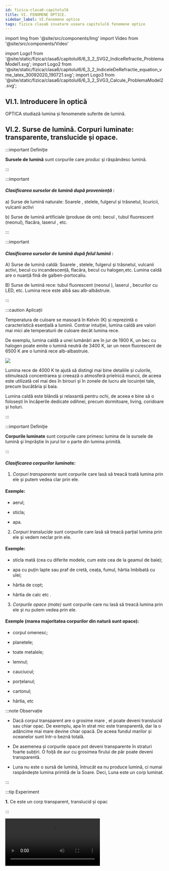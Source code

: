```yaml
---
id: fizica-clasa6-capitolul6
title: VI. FENOMENE OPTICE.
sidebar_label: VI.Fenomene optice
tags: fizica clasa6 invatare usoara capitolul6 fenomene optice
---
```


import Img from '@site/src/components/Img'
import Video from '@site/src/components/Video'

import Logo1 from '@site/static/fizica/clasa6/capitolul6/6_3_2_SVG2_IndiceRefractie_ProblemaModel1.svg';
import Logo2 from '@site/static/fizica/clasa6/capitolul6/6_3_2_IndiceleDeRefractie_equation_vme_latex_30092020_190721.svg';
import Logo3 from '@site/static/fizica/clasa6/capitolul6/6_3_2_SVG3_Calcule_ProblemaModel2.svg';


## VI.1. Introducere în optică



OPTICA studiază lumina și fenomenele suferite de lumină.


## VI.2. Surse de lumină. Corpuri luminate: transparente, translucide și opace.	




:::important Definiţie

**Sursele de lumină** sunt corpurile care _produc_ şi răspândesc lumină. 

:::


:::important

#### _Clasificarea surselor de lumină după proveniență :_

a)	Surse de lumină naturale: Soarele , stelele, fulgerul și trăsnetul, licuricii, vulcanii activi
 
b)	Surse de lumină artificiale (produse de om): becul , tubul fluorescent (neonul), flacăra, laserul , etc.

:::


:::important


#### _Clasificarea surselor de lumină după felul luminii  :_


A)	Surse de lumină caldă: Soarele , stelele, fulgerul și trăsnetul, vulcanii activi, becul cu incandescență, flacăra, becul cu halogen,etc.  Lumina caldă are o nuanță fină de galben-portocaliu.
 
B)	Surse de lumină rece: tubul fluorescent (neonul ), laserul , becurilor cu LED, etc. Lumina rece este albă sau alb-albăstruie.




:::


:::caution Aplicații

Temperatura de culoare se masoară în Kelvin (K) și reprezintă o caracteristică esențială a luminii. Contrar intuiției, lumina caldă are valori mai mici ale temperaturii de culoare decât lumina rece. 

De exemplu, lumina caldă a unei lumânări are în jur de 1900 K, un bec cu halogen poate emite o lumină neutră de 3400 K, iar un neon fluorescent de 6500 K are o lumină rece alb-albastruie. 

<Img src="fizica/clasa6/capitolul6/6_2_Poza0_TemperaturaDeCuloare.jpg" />


Lumina rece de 4000 K te ajută să distingi mai bine detaliile și culorile, stimulează concentrarea și creează o atmosferă prielnică muncii, de aceea este utilizată cel mai des în birouri și în zonele de lucru ale locuinței tale, precum bucătăria și baia.
 
Lumina caldă este blândă și relaxantă pentru ochi, de aceea e bine să o folosești în încăperile dedicate odihnei, precum dormitoare, living, coridoare și holuri.

:::



:::important Definiţie

**Corpurile luminate** sunt corpurile care primesc lumina de la sursele de lumină şi împrăştie în jurul lor o parte din lumina primită.

:::



#### _Clasificarea corpurilor luminate:_


1)	_Corpuri transparente_ sunt corpurile care lasă să treacă toată lumina prin ele și putem vedea clar prin ele. 

#### Exemple:

- aerul;

- sticla;

- apa.

2)	_Corpuri translucide_ sunt corpurile care lasă să treacă parțial lumina prin ele și vedem neclar prin ele. 

#### Exemple:

- sticla mată (cea cu diferite modele, cum este cea de la geamul de baie);

- apa cu puțin lapte sau praf de cretă, ceața, fumul, hârtia îmbibată cu ulei;

- hârtia de copt;

- hârtia de calc etc .

3)	_Corpurile opace (mate)_ sunt corpurile care nu lasă să treacă  lumina prin ele și nu putem vedea  prin ele. 

#### Exemple (marea majoritatea corpurilor din natură sunt opace):

- corpul omenesc;

- planetele;

- toate metalele;

- lemnul;

- cauciucul;

- porțelanul;

- cartonul;

- hârtia, etc


:::note Observație

- Dacă corpul transparent are o grosime mare , el poate deveni translucid sau chiar opac. De exemplu, apa în strat mic este transparentă, dar la o adâncime mai mare devine  chiar opacă. De aceea fundul marilor și oceanelor sunt într-o beznă totală.

- De asemenea și corpurile opace pot deveni transparente în straturi foarte subțiri. O foiță de aur cu grosimea firului de păr poate deveni transparentă.

- Luna nu este o sursă de lumină, întrucât ea nu produce lumină, ci numai raspândește lumina primită de la Soare. Deci, Luna este un corp luminat.

:::



:::tip Experiment

**1.** Ce este un corp transparent, translucid și opac

:::


<Video src="https://www.youtube.com/embed/Bw2ekVKWpg4" />


**Materiale necesare:** un corp transparent (pahar de sticlă), translucid (hârtie de calc sau hârtie de copt) și opac (lingură), lanternă.



**Modul de lucru (Partea 1):** 

- Priveşte, rând pe rând, prin obiectele date corpurile din jurul tău. Cum vezi prin ele ?




:::note Observație (Partea 1)

Prin corpul transparent vedem clar, prin corpul translucid vedem neclar şi prin corpurile opace nu vedem deloc.


:::



**Modul de lucru (Partea 2):** 

- Luminează pe rând cele trei corpuri luminate. Prin care trece lumina ?





:::note Observație (Partea 2)

Prin corpul transprent trece toată lumina ce cade pe el, prin corpul translucid trece doar o parte din lumină şi prin corpurile opace  nu trece deloc lumina.


:::




**Concluzia experimentului:** 

Corpurile prin care lumina trece şi prin care vedem clar sunt corpuri transparente ( exemple : aerul, apa, sticla, anumite mase plastice, etc. ).

Corpurile care lasă să trecă parțial lumina prin ele şi prin care vedem neclar sunt corpuri translucide ( sticla mată, ceaţa, hârtia de calc, hârtia îmbibată cu ulei ).

Corpurile prin care lumina nu trece şi prin care nu vedem sunt corpuri opace ( toate metalele, lemnul, porţelanul , cauciucul, unele mase plastice, etc.)





:::caution Să observăm:

Privește imaginile următoare și scrie în dreptul fiecăreia ce fel de sursă este (naturală/artificială).


1) ........................

<Img src="fizica/clasa6/capitolul6/6_2_Poza1_Fulgerul.jpg" />


2) ........................

<Img src="fizica/clasa6/capitolul6/6_2_Poza2_Rasarit.jpg" />


3) ........................

<Img src="fizica/clasa6/capitolul6/6_2_Poza3_Lumanare.jpg" />


4) ........................

<Img src="fizica/clasa6/capitolul6/6_2_Poza4_Bec.jpg" />

5) ........................

<Img src="fizica/clasa6/capitolul6/6_2_Poza5_Lasere.jpg" />


6) ........................

<Img src="fizica/clasa6/capitolul6/6_2_Poza6_Vulcan.jpg" />


7) ........................

<Img src="fizica/clasa6/capitolul6/6_2_Poza7_Neon.jpg" />



:::


<br></br>



:::caution Să observăm:

Privește imaginile următoare și scrie în dreptul fiecăreia felul corpului (transparent/translucid/opac)

8) ........................

<Img src="fizica/clasa6/capitolul6/6_2_Poza8_Ochelari.jpg" />


9) ........................

<Img src="fizica/clasa6/capitolul6/6_2_Poza9_SticlaMata.jpg" />


10) ........................

<Img src="fizica/clasa6/capitolul6/6_2_Poza10_Acvariu.jpg" />


11) ........................

<Img src="fizica/clasa6/capitolul6/6_2_Poza11_GlobSticla.jpg" />


12) ........................

<Img src="fizica/clasa6/capitolul6/6_2_Poza12_Luna.jpg" />


13) ........................

<Img src="fizica/clasa6/capitolul6/6_2_Poza13_LocomotivaCuAbur.jpg" />

14) ........................

<Img src="fizica/clasa6/capitolul6/6_2_Poza14_CopacInCeata.jpg" />


:::

<br></br>
<br></br>



## VI.3. Propagarea rectilinie a luminii. Viteza luminii.


### VI.3.1. Propagarea  rectilinie a luminii. 



:::tip Experiment

**2.** Propagarea rectilinie a luminii 

:::


<Video src="https://www.youtube.com/embed/l_9JY4eabbI" />


**Materiale necesare:** lanternă, corp.



**Modul de lucru:** 

- Luminează cu lanterna un pieptene. 

- Ce observi ? 


:::note Observație

La ieşirea din pieptăn, lumina apare sub formă de linii drepte, intercalate cu linii întunecate.

:::


**Concluzia experimentului:** 

La ieşirea din pieptăn, ea apare sub formă de linii drepte.

Unde sunt dinţii pieptănului se formează umbra lor, deoarece lumina nu poate să-şi schimbe direcţia de propagare pentru a ocoli obstacolele. 

Deci, lumina se propagă în linie dreaptă.


:::important

**Lumina se propagă ( se răspândește ) prin mediile transparente și translucide în linie dreaptă, adică rectiliniu.**

**Lumina se propagă și în vid (spațiu unde nu există nicio substanță).**



:::






:::important

**Raza de lumină** indică direcția de propagare a luminii și se desenează printr-o linie dreaptă cu o săgeată care să indice sensul de propagare. 


:::




:::important

Un grup de mai multe raze de lumină învecinate, care suferă aceleași fenomene optice  formează un **fascicul de lumină.** 


:::



:::important

#### Clasificarea fasciculelor de lumină:
 
a)	Fascicul paralel, în care toate razele sunt paralele.


<Img src="fizica/clasa6/capitolul6/6_3_1_Poza1_FasciculParalel.jpg" />



b)	Fascicul convergent, în care razele se întâlnesc într-un punct.


<Img src="fizica/clasa6/capitolul6/6_3_1_Poza2_FasciculConvergent.jpg" />


c)	Fascicul divergent, în care razele pleacă din același punct și se îndepărtează unele de altele.

<Img src="fizica/clasa6/capitolul6/6_3_1_Poza3_FasciculDivergent.jpg" />



:::


<br></br>



:::tip Experiment

**3.** Tipuri de fascicule
:::


<Video src="https://www.youtube.com/embed/rTX-UMNXsH8" />


**Materiale necesare:** lanternă, hârtie (carton), foarfece, riglă, creion


:::warning Atenție

Atenție când lucrezi cu obiecte ascuțite (foarfece) !

:::



**Modul de lucru:** 

- Decupează din hârtie sau carton două fante (deschideri) paralele, pe alta hârtie două fante convergente (un V).

- Luminează pe rând cele două fante. 
 

- Ce observi ? 


:::note Observație

Lumina trece prin fante și formează cele trei tipuri de fascicule.

:::


**Concluzia experimentului:** 

Fasciculele de lumină sunt de trei feluri: 

- paralel (raze paralele),
 
- divergent (raze care pornesc din același punct și apoi se îndepărtează) și

- convergent (raze care se unesc) .
 



<br></br>
<br></br>



### VI.3.2. Viteza luminii. Anul-lumină. Indicele de refracție.


:::important

**În vid lumina se propagă cu viteza de 300.000.000 m/s**  și se notează cu  litera "c " și nu cu "v", ca la viteză. Cu "v " notăm viteza luminii în celelalte medii (substanțe transparente). În alte medii viteza de propagare a luminii este mai mică. 

:::


:::important

**Lumina își schimbă viteza de propagare în funcție de mediul traversat.**

:::


Viteza luminii este cea mai mare viteză cunoscută până acum. Dacă am reuși să ne deplasăm cu viteza luminii, într-o secundă am ajunge în America și ne-am și întoarce, adică ne-am putea teleporta. Dar suntem încă departe de acestă viteză. Cea mai mare viteză este a unei rachete cosmice, care pentru a se desprinde de gravitația Pământului are o viteză de 40.000km/h.


:::important

**Pentru a măsura distanțele colosale dintre corpurile cerești ( planete, stele, galaxii ) se folosește ca unitate de măsură anul-lumină.** 

:::

:::important Definiție

**Anul-lumină ( a. l. )** este distanța pe care o stăbate lumina într-un an de zile.


:::


:::important

a.l. = c ∙ t = 300.000.000 m/s ∙ 1 an = 300.000.000 m/s ∙ 365 zile = 300.000.000 m/s ∙ 365 ∙ 24 h = 300.000.000 m/s ∙ 365 ∙ 24 ∙ 3600 s 

a.l. = c ∙ t  = 946.080 ∙ 10<sup>10</sup> m

:::



:::caution Problemă model

1) Care este distanța de la Soare la Pământ, știind că luminii îi ia 8 minute pentru a ajunge pe Terra.

- Notăm datele problemei :

  - t = 8 min
  - c = 300.000.000 m/s
  - d = ?

- Scriem formula distanței : 

  - d = c ∙ t = 300.000.000 m/s ∙ 8 min = 300.000.000 m/s ∙ 8 ∙ 60 s = 144000000000 m = 144 ∙ 10<sup>9</sup> m ( 144 de miliarde de metri ).

 
:::




:::caution Problemă model

2) Proxima Centauri este o stea pitică roșie ce se află la o distanță de aproximativ 4 ∙1013 km de Terra în constelația Centaurului, fiind steaua cea mai apropiată de Sistemul nostru Solar. Află timpul în ani în care lumina parcurge această distanță

- Notăm datele problemei :

  - t = ? min
  - c = 300.000.000 m/s = 3 ∙ 10<sup>8</sup> m 
  - d = 4 ∙ 10<sup>13</sup> km = 4 ∙ 10<sup>16</sup> m

- Scoatem timpul  din formula vitezei  și calculăm timpul în ani cu regula de trei simplă:  


<Img src="fizica/clasa6/capitolul6/6_3_2_Poza1_RezolvareProblemaModel2.jpg" />


 
:::



:::important Definiție

**Indicele de refracție (notat cu n)** al unui mediu transparent este dat de raportul dintre viteza luminii în vid ( c) și viteza luminii în mediul repectiv (v).

<Logo2 title="Logo2" className="logo" class='svg-responsive'/>


c = viteza luminii în vid = 300.000.000 m/s

v = viteza luminii în mediul respectiv



:::


Observați că **indicele de refracție nu are unitate de măsură**, spunem că este o mărime adimensională, deoarece este raportul a 2 mărimi identice(viteze) și se simplifică unitățile lor de măsură. Indicele de refracție este o _constantă de material_, care se ia dintr-un tabel, fiind specific fiecărei substanțe transparente(vezi tabelul de mai jos.


**Indicele de refracție este o constantă de material,** care se ia dintr-un tabel, fiind specific fiecărei substanțe transparente (vezi tabelul de mai jos).




<Img src="fizica/clasa6/capitolul6/6_3_2_Poza2_TabelIndiciDeRefractie.jpg" />





:::caution Problemă model

3) Să se calculeze indicele de refracție al apei, știind că viteza de propagare a luminii prin apă este 220.000.000 m/s. Voi trebuie să știți pe dinafară numai viteza luminii în vid.

- Scriem datele problemei:

  - c = 300.000.000 m/s
  - v = 220.000.000 m/s

- Scriem formula indicelui de refracție:

<Logo1 title="Logo1" className="logo" class='svg-responsive3'/>


 
:::



:::caution Problemă model

4) Să se calculeze viteza luminii prin diamant care are indicele de refracție de 2,42.

- Scriem datele problemei:

  - c = 300.000.000 m/s
  - n = 2,42

- Scriem formula indicelui de refracție: 

<Logo2 color="white" title="Logo2" className="logo" class='svg-responsive'/>



- Scoatem necunoscuta din ecuație, astfel n coboara la numitor și v urcă la numărător în partea opusă (fiind extremi pot schimba locul între ei).


<Logo3 title="Logo3" className="logo" class='svg-responsive3'/>



:::


<br></br>




## VI.4. Umbra și penumbra


:::important

Deoarece lumina se propagă în linie dreaptă, atunci când întâlnește un corp opac (prin care nu poate trece) în spatele corpului opac se formează **umbra corpului** (o zonă întunecată unde nu ajunge lumina) și **penumbra corpului** (o zonă mai puțin întunecată în care ajunge numai o parte din lumina produsă de sursă). Lumina nu poate ocoli corpul opac.


:::

Sursele de lumină folosite în practică **nu sunt punctiforme**, ele au anumite dimensiuni şi de aceea în jurul umbrei unui corp luminat apare şi penumbra.


Pentru a desena umbra și penumbra unui corp opac
 
- Trebuie întâi să desenăm sursa de lumină, de obicei în stânga și apoi corpul opac.
 
- Desenăm un punct la sursă și la corp sus, respectiv jos.

- Pentru a forma umbra corpului se duc 2 raze : prima (1) unim sus sursă cu sus corp și a doua rază (2) unim cu o linie jos sursă , jos corp.
 
- Între aceste 2 raze, în spatele corpului opac conturăm umbra corpului, înnegrind-o cu creionul.

- Pentru a forma penumbra corpului se duc alte 2 raze : prima (4) unim sus sursă cu jos corp și a doua rază (3) unim cu o linie jos sursă , sus corp. Între aceste 2 raze în spatele corpului opac , în jurul umbrei, conturăm penumbra corpului, înnegrind-o ușor cu creionul.

- Umbra și penumbra au aceeiași formă cu corpul. Dacă corpul este sferic, ele vor fi tot sferice. Dacă corpul este dreptunghiular, umbra și penumbra sunt și ele tot dreptunghiulare.


<Img src="fizica/clasa6/capitolul6/6_4_Poza1_UmbraSiPenumbra.jpg" />





:::tip Experiment

**4.** Umbra și penumbra corpurilor
:::


<Video src="https://www.youtube.com/embed/F5ZkJIj2GPw" />


**Materiale necesare:** lanternă de la telefon,lanternă cu iluminare largă, un corp opac ( o lingură).





**Modul de lucru (Partea1):** 

- Luminează corpul opac cu lanterna telefonului, spre un perete.

- Ce observi ? 


:::note Observație Partea1

În spatele corpului opac se formează doar umbra lui (zonă întunecată), atunci când îl luminăm cu o sursă de lumină punctiformă (împrăștie un fascicul de lumină îngust).

:::



**Modul de lucru (Partea2):** 

- Luminează corpul opac cu o lanterna obișnuită (care să împrăștie lumina în mai multe direcții), spre un perete.

- Ce observi ? 


:::note Observație Partea2

În spatele corpului opac se formează atât umbra lui (zonă întunecată), cât și penumbra corpului ( o zonă mai puțin întunecată, în jurul umbrei ), atunci când îl luminăm cu o sursă de lumină nepunctiformă (împrăștie un fascicul de lumină larg, în mai multe direcții).

:::




**Concluzia experimentului:** 

Datorită propagării rectilinii a luminii, când în calea luminii așezăm un corp opac, în spatele lui se formează umbra ( zonă întunecată ) și penumbra corpului ( zonă mai puțin întunecată ).

<br></br>




### VI.4.1. Extindere: Producerea eclipselor

#### Eclipsele sunt fenomene naturale care se datorează tot propagării rectilinii a luminii și formării umbrei și penumbrei.




:::tip Experiment

**5.** Eclipsa totală de Soare
:::


<Video src="https://www.youtube.com/embed/axrDHFuaJHQ" />


**Materiale necesare:** lanternă de la telefon, un balon umflat și prins cu o ață, o mingiuță prinsă cu o ață.




**Modul de lucru:** 

- Ține mingiuța în fața balonului și lumineaz-o cu lanterna  

- Ce observi ? 


:::note Observație

Umbra mingiuței cade pe balon.

Lanterna joacă rolul Soarelui, mingiuța este Luna și balonul este Pământul.


:::


**Concluzia experimentului:** 

Zonă de pe Pământ pe care cade umbra Lunii este în eclipsă totală de Soare.


:::important

Pentru a avea loc o Eclipsa de Soare, Luna trebuie să fie între Soare și Pământ, aliniate.


:::


Desenul este identic cu cel de la umbră, numai că în locul sursei de lumină  este Soarele și corpul opac este Luna.

Vom desena numai umbra Lunii pentru a nu încărca desenul. Pământul îl desenăm după ce formăm umbra Lunii astfel încât umbra Lunii să cadă pe Pământ.


:::important Definiție

Zonele de pe Pământ pe care cade umbra Lunii spunem că sunt în **eclipsă totală de Soare.**

Zonele de pe Pământ pe care cade penumbra Lunii spunem că sunt în **eclipsă parțială de Soare.**

:::


<Img src="fizica/clasa6/capitolul6/6_4_1_Poza1_EclipsaTotalaDeSoare.jpg" />



:::caution Aplicații



Eclipsele totale de Soare sunt evenimente rare. În medie umbra Lunii trece prin același loc pe Terra doar o dată în 370 de ani. Însă răstimpul poate să nu fie decât un an (minimum), sau să se întindă pe milenii.

Secolul al XXI-lea numără 224 de eclipse de Soare, dintre care: 77 parțiale, 72 inelare, 68 totale și 7 hibride. 

Astfel, după ce s-a așteptat atât de mult, eclipsa totală nu durează decât câteva minute, întrucât umbra Lunii se deplasează rapid spre Est, cu cel puțin 1.700 km/h.
 
**Astronomii spun că de abia pe 3 septembrie 2081 va avea loc o eclipsă totală de soare vizibilă total de pe teritoriul României.** Eclipsa va începe în Oceanul Atlantic, va trece prin Jersey, apoi va traversa Franța metropolitană (din Bretania până în Alsacia), Germania, Elveția, Italia de Nord, Austria, Slovenia, Croația, Ungaria, România, Bulgaria, va traversa Marea Neagră, apoi își va continua drumul prin Turcia, apoi prin Siria, Irak, Iran. Va traversa Golful Persic, apoi întregul Ocean Indian, pentru a se sfârși între insulele Sumatra și Java.

**La 11 august 1999, a avut loc o eclipsă de Soare, ultima eclipsă totală de Soare din secolul al XX-lea. Pe teritoriul României a avut maximul, la Râmnicu Vâlcea.**

Bancnota a marcat evenimentul astronomic – Eclipsa totală de Soare din 11 august 1999, precum și intrarea într-un nou mileniu prin emiterea primei bancnote din polimer din Europa. A fost emisă de Banca Națională a României, în ediție limitată la 1 milion de exemplare.


<Img src="fizica/clasa6/capitolul6/6_4_1_Poza2_Bancnota2000LeiFata_EclipsaTotalaDeSoare.jpg" />

<Img src="fizica/clasa6/capitolul6/6_4_1_Poza3_Bancnota2000LeiVerso_EclipsaTotalaDeSoare.jpg" />

<Img src="fizica/clasa6/capitolul6/6_4_1_Poza4_EclipsaTotalaDeSoare_PozaReala.jpg" />



Pentru a observa cu ochiul liber o eclipsă de Soare este nevoie de un filtru solar special ( o peliculă aluminizată care oprește radiațiile periculoase ). Fără acest filtru observarea eclipsei duce la accidente grave ale ochiului, care pot ajunge până la orbire. 

<Img src="fizica/clasa6/capitolul6/6_4_1_Poza5_OchelariSpecialiEclipsaTotalaDeSoare.jpg" />




:::


<br></br>





:::tip Experiment

**6.** Eclipsa totală de Lună
:::


<Video src="https://www.youtube.com/embed/d-E29zpyKcU" />


**Materiale necesare:** lanternă de la telefon, un balon umflat și prins cu o ață, o mingiuță prinsă cu o ață.




**Modul de lucru:** 

- Ține balonul în fața mingiuței și luminează-l cu lanterna.  

- Ce observi ? 


:::note Observație

Umbra balonului cade pe mingiuță.

Lanterna joacă rolul Soarelui, mingiuța este Luna și balonul este Pământul.


:::


**Concluzia experimentului:** 

Când Luna se află în umbra Pământului  are loc o eclipsă totală de Lună.


:::important

Pentru a avea loc o Eclipsa de Lună trebuie ca Pământul să fie între Soare și Lună , aliniate


:::


Desenul este identic cu cel de la umbră, numai că în locul sursei de lumină este Soarele și corpul opac este Pământul.

Vom desena numai umbra Pământului pentru a nu încărca desenul. Luna o desenăm după ce formăm umbra Pământului,  astfel încât Luna să fie în umbra Pământului.


:::important Definiție

Când Luna se află în umbra Pământului  spunem că are loc o **eclipsă totală de Lună.**

Când Luna se află în penumbra Pământului  spunem că are loc o **eclipsă parțială de Lună.**

:::


<Img src="fizica/clasa6/capitolul6/6_4_1_Poza6_EclipsaTotalaDeLuna_Desen.jpg" />


:::caution Aplicații

Totuși timpul de la primul contact al Lunii cu conul de umbră al Pământului până la ultimul contact este mult mai mare, putând dura chiar și 6 ore.
 

Ultima eclipsă de Lună a fost cea din noaptea de 5 iunie 2020.

<Img src="fizica/clasa6/capitolul6/6_4_1_Poza7_EclipsaTotalaDeLuna_PozaReala.jpg" />


**Următoarea eclipsă  de Lună va fi vizibilă în România în data de 30 noiembrie 2020 și  va putea fi privită cu ochiul liber la ora 22.13, în condițiile în care cerul va fi senin.**


:::




## VI.5. Reflexia luminii și refracția luminii

### VI.5.1. Reflexia luminii. Legile reflexiei.


:::important Definiție

**Reflexia luminii** este fenomenul în care lumina se întoarce în primul mediu, cu  schimbarea direcţiei de propagare, atunci când ea întâlneşte un alt mediu (suprafaţa de separare dintre două medii optice diferite).

:::


:::important Legile reflexiei

**LegeaI:** 

**Raza incidentă, normala și raza reflectată sunt coplanare (aparțin aceluiași plan).**



:::


:::important Legile reflexiei

**Legea a II a:**
 
**Unghiul de incidență(i) este egal cu unghiul de reflexie(r).**

**î  =  ȓ**



:::


:::note Observație

Când raza de lumină cade perpendicular pe suprafața de separare, raza reflectată se întoarce în primul mediu pe același drum, adică este singurul caz când nu își schimbă direcția de propagare.


:::




:::tip Experiment

**7.** Legile reflexiei luminii

:::


<Video src="https://www.youtube.com/embed/Y9EPdoeG9_I" />


**Materiale necesare:** oglindă plană, raportor, laser.



**Modul de lucru:** 

- Aşază oglinda pe verticală.

- La baza oglinzii poziţionează pe orizontală (pe podea) raportorul, având punctul 0 la mijlocul oglinzii.

- Trimite fasciculul laser sub un anumit unghi pe oglindă, în punctul zero (laserul se aşează şi el tot pe podea, înclinându-i puţin vârful pentru a vizualiza raza reflectată).

- Aşază rigla pe direcţia razei reflectate de oglindă şi citeşte unghiul de reflexie.





:::note Observație

Unghiul sub care se trimite spre oglindă  fasciculul iniţial ( unghi de incidență) este egal cu unghiul sub  care se întoarce lumina ( unghi de reflexie ), faţă de normală.


:::


**Concluzia experimentului:** 

Lumina se reflectă cu acelaşi unghi (unghi de reflexie) cu care raza iniţială a ajuns la  oglindă (unghi de incidenţă). Pe o suprafaţă şlefuită (cum este oglinda), lumina _se reflectă în mod ordonat_, respectând această lege.



:::caution Aplicarea legilor reflexiei

Pentru a desena raza care suferă fenomenul de reflexie (raza reflectată) trebuie să parcurgem următoarele etape:

- Desenăm suprafața de separare dintre cele două medii diferite și le notăm. Primul mediu (I) se consideră mediul unde se află sursa de lumină

- Cu o linie punctată se desenează perpendiculara pe această suprafață de separare, numită normala la suprafața de separare și notată cu NI, unde I este punctul de incidență, unde cade raza provenită de la sursa S(raza incidentă=SI)

- Se măsoară cu raportorul unghiul dintre normală și raza incidentă, SI , numit unghi de incidență, notat cu i

- Se măsoară un unghi egal cu i în partea dreaptă a normalei și se conturează raza reflectată (RI) și se notează și unghiul de reflexie, r

Notații (legenda) pentru desenul de la reflexia luminii :

SI=raza incidentă

RI= raza reflectată

NI=normala la suprafața de separare

i =unghi de incidență

r = unghi de reflexie

<Img src="fizica/clasa6/capitolul6/6_5_1_ReprezentareGraficaReflexie.jpg" />

:::

<br></br>
<br></br>





### VI.5.2. Oglinzile – aplicații ale reflexiei luminii



:::important 

**Oglinzile** sunt corpuri netede și lucioase, în care lumina se reflectă.

:::


:::note Observație

Imaginea obiectului (im ob ) se formează în oglindă prin fenomenul de reflexie, respectând legile acesteia.

Dacă oglinda nu este netedă (nu este bine șlefuită) are loc o reflexie difuză a luminii (reflexie dezordonată) și nu se formează imaginea obiectului.

Oglinzile se obțin prin depunerea unui strat subțire de metal (argint sau aluminiu) pe o suprafață de sticlă ( obișnuită sau de cristal).

:::


:::important Clasificarea oglinzilor

1)	**Oglinzile plane** au suprafața plană (dreaptă) și sunt cele pe care le avem cu toții acasă și în care ne uităm zilnic. 

Iată simbolul ei (partea din spate care nu reflectă lumina se hașurează)


<Img src="fizica/clasa6/capitolul6/6_5_2_Poza1_DesenOglindaPlana.jpg" />




:::


:::caution Aplicații ale oglinzilor plane

În oglinda plană îţi vezi “dublura” (imaginea) care te priveşte din spatele oglinzii, imitându-ţi mişcările și sunt cele pe care le avem cu toții acasă și în care ne uităm zilnic.

<Img src="fizica/clasa6/capitolul6/6_5_2_Poza2_ImagineInOglindaACartiiDeFizica.jpg" />


:::



:::important Clasificarea oglinzilor

2) **Oglinzi sferice** care la rândul lor sunt de două feluri:

- **a) Oglinzile concave**  reflectă cu partea interioară, scobită a suprafeței sferice ( adică au partea lucioasă pe partea interioară a sferei). **Ele transformă un fascicul de lumină paralel într-unul convergent.**

<Img src="fizica/clasa6/capitolul6/6_5_2_Poza3_DesenOglindaConcava.jpg" />


:::





:::caution Aplicații ale oglinzilor concave

- în cosmetică (la machiat, la pensat);
 
<Img src="fizica/clasa6/capitolul6/6_5_2_Poza4_Exemplul1OglindaConcava.jpg" />
 
- la construcţia reflectoarelor (lanterne);
 
<Img src="fizica/clasa6/capitolul6/6_5_2_Poza5_Exemplul2OglindaConcava.jpg" />
 
- la construcţia reflectoarelor (faruri);

<Img src="fizica/clasa6/capitolul6/6_5_2_Poza6_Exemplul3OglindaConcava.jpg" />



- oglinzi stomatologice.

<Img src="fizica/clasa6/capitolul6/6_5_2_Poza7bis_Exemplul4OglindaConcava.jpg" />


::: 





:::important Clasificarea oglinzilor

- **b) Oglinzile convexe**  reflectă cu partea exterioară, bombată a suprafeței sferice ( adică au partea lucioasă pe partea exterioară a sferei). **Ele transformă un fascicul de lumină paralel într-unul divergent.**

<Img src="fizica/clasa6/capitolul6/6_5_2_Poza7_DesenOglindaConvexa.jpg" />


:::



:::caution Aplicații ale oglinzilor convexe

Ele sunt folosite ca oglinzi retrovizoare deoarece dau o vedere amplă a zonei din spatele lor.  


<Img src="fizica/clasa6/capitolul6/6_5_2_Poza8_Exemplul1OglindaConvexa.jpg" />
 
 
 

::: 



<Video src="https://www.youtube.com/embed/_-ZCu8-UUpg" />



<br></br>

:::caution Aplicație a fenomenului de reflexie 



<Video src="https://www.youtube.com/embed/v917Ov0GGD0" />





Formarea imaginii unui obiect într-o oglindă plană :

- Se desenează oglinda plană pe verticală.

- Se trasează prin mijlocul oglinzii axa optică principală, perpendiculară pe oglindă ( pe orizontală ).

- Se desenează obiectul AB sub forma unui segment cu săgeată, în fața oglinzii.

- Se duce prima rază din vârful obiectului (B) perpendiculară pe oglindă și se prelungește punctată în spatele oglinzii ( fiind perpendiculară pe suprafața oglinzii nu își schimbă direcția de propagare când se reflectă ).

- Se duce a doua  rază din vârful obiectului (B) oblică pe oglindă se trasează raza reflectată a acesteia, respectând legile reflexiei ( unghiul i = unghiul r )

- Se prelungește punctată în spatele oglinzii raza reflectată, până se întâlnește cu prelungirea primei raze. Punctul de intersecție al lor se notează cu B', care reprezintă vârful imaginii obiectului în oglindă.

- Din punctul B' se duce perpendiculară pe axa optică principală, iar piciorul perpendicularei se notează cu A' și reprezintă baza imaginii obiectului în oglindă. Se pune vârful săgeții în B'.


Caracterizarea imaginii ( A'B' ) obiectului în oglinda plană : 

- Im. A'B' este la fel de mare ca ob. AB.

- Este dreaptă. 

- Imaginea este virtuală , deoarece se formează la intersecția razelor reflectate( ea nu poate fi prinsă pe ecran sau film foto).

- Ob. AB și im. A'B' sunt simetrice față de oglindă (imaginea se formează în spatele oglinzii, la aceeaşi distanţă faţă de oglindă ca şi obiectul ).

<Img src="fizica/clasa6/capitolul6/6_5_2_Poza8bis_FormareaImaginiiIntroOglindaPlana.jpg" />

:::



<br></br>



:::tip Experiment

**8.** Construirea unui periscop

:::


<Video src="https://www.youtube.com/embed/Kv8knWyExjs" />


**Materiale necesare:** 2 oglinzi plane, carton, echer dreptunghic isoscel,cuțit, foarfece, scotch

:::warning Atenție

Atenție la manipularea cuțitului, foarfecelor și a celor două oglinzi de sticlă !

:::



**Modul de lucru:** 

- Decupează dintr-un carton un dreptunghi .

- Marchează cu ajutorul echerului pozițiile celor două oglinzi, astfel încât să aibă o înclinare de 45° față de marginile de jos, respectiv de sus a cartonului.

- Decupează cu cuțitul și cu foarfeca locul unde vei plasa oglinzile, respectiv două dreptungiuri ( prin cel de jos vei privi, iar prin cel de sus intră lumina).

- Aşază oglinzile în lăcașele decupate și prinde cu scotch periscopul.

- Privește prin fereastra de jos a periscopului. 

- Ce observi ?





:::note Observație

Privind prin fanta de jos, văd obiectele aflate la nivelul fantei de sus.


:::


**Concluzia experimentului:** 

Periscopul este un instrument optic alcătuit din lentile, oglinzi, și/sau prisme cu ajutorul căruia se pot efectua observații între două niveluri diferite ca înălțime (tranșee, dintr-un submarin etc). 

În domeniul naval, periscopul este folosit de submarine pentru a da posibilitatea acestora să supravegheze situația de la suprafața apei, fără a fi văzut. 


<br></br>




### VI.5.3. Refracția luminii.


:::important Definiție

**Refracția luminii** este fenomenul în care lumina trece în cel de-al doilea mediu, cu schimbarea direcției de propagare, atunci când întălnește un alt mediu transparent.


:::

<Video src="https://www.youtube.com/embed/mmp8R9GipPM" />


<br></br>


:::note Observație

Când raza de lumină cade perpendicular pe suprafața de separare, raza refractată trece în al II-lea mediu pe același drum, adică este singurul caz când nu își schimbă direcția de propagare.

:::

:::caution Aplicații

Pentru a desena raza care suferă fenomenul de refracție (raza refractată) trebuie să parcurgem aceleași etape ca la reflexie, numai că prelungim normala și în al II-lea mediu și apoi prelungim tot punctat și raza incidentă în al II-lea mediu, ca în desenele de mai jos.



**Pentru a vedea cum trece lumina în cel de-al II-lea mediu , adică cum se refractă, avem două cazuri :**



**Cazul I: Când n<sub>1</sub> < n<sub>2</sub> **

Adică indicele de refracție al primului mediu este mai mic decât indicele de refracție al mediului II (exemplu : aer-apă, apă- sticlă, aer-sticlă, aer-diamant, apă-diamant,etc), **raza refractată se apropie de normală și unghiul de refracție(r') este mai mic decât unghiul de incidență(i).**


<Img src="fizica/clasa6/capitolul6/6_5_3_Poza1_Refractia_IndiceleN1MaiMicDecatN2.jpg" />
 

**Cazul II: Când n<sub>1</sub> > n<sub>2</sub> **

Adică indicele de refracție al primului mediu este mai mare decât indicele de refracție al mediului II (exemplu : apă- aer, sticlă -apă, sticlă -aer, diamant -aer, diamant -apă, etc), **raza refractată se depărtează de normală și unghiul de refracție(r') este mai mare decât unghiul de incidență(i).**

<Img src="fizica/clasa6/capitolul6/6_5_3_Poza2_Refractia_IndiceleN1MaiMareDecatN2.jpg" />

:::





:::caution Aplicații

Lentilele (lupa , ochelarii) sunt aplicații ale fenomenului de refracție.

<Img src="fizica/clasa6/capitolul6/6_2_Poza8_Ochelari.jpg" />


<Img src="fizica/clasa6/capitolul6/6_5_3_Poza3_Lupa.jpg" />



:::





<br></br>



:::tip Experiment

**9.** Refracția luminii 

:::


<Video src="https://www.youtube.com/embed/5JTsGbZjFZA" />



**Materiale necesare:** semicilindru din plexiglas ( sticlă), disc Hartl, laser.


**Modul de lucru:** 

- Așază piesa semicilindrică pe discul Hartl astfel încât centrul ei să fie în centrul discului.

- Urmărește mersul razei incidente și a celei de refracție, pentru diferite unghiuri de incidență. Măsoară de fiecare dată unghiul de refracție.

- Schimbă poziția piesei semicilindrice astfel încât raza incidentă să treacă din plexiglas în aer. 

- Măsoară unghiurile de incidență și de refracție. 

- Ce observi ?




<br></br>


:::note Observație

Când indicele de refracție a primului mediu este mai mic decât a celui de-al doilea mediu ( aer-plexiglas), unghiul de incidență este mai mic decât unghiul de refracție.

Când indicele de refracție a primului mediu este mai mare decât a celui de-al doilea mediu (plexiglas- aer ), unghiul de incidență este mai mare decât unghiul de refracție.


:::






:::important

**Consecințele refracției luminii** au loc datorită schimbării direcţiei razei refractate faţă de direcţia razei incidente, modificând imaginea obiectelor aflate în apă:

- Un corp aflat în apă pare rupt la suprafața apei, ca și cum partea din apă a corpului nu este în continuarea celei din aer.


<Img src="fizica/clasa6/capitolul6/6_5_3_Poza4_CreionInPahar.jpg" />


- Un corp aflat în apă este perceput de ochiul nostru mai la suprafaţă decât este el în realitate. Astfel apele limpezi sunt mult mai adânci decât par.

<Img src="fizica/clasa6/capitolul6/6_5_3_Poza5_MonedaInPahar.jpg" />


- Obiectele aflate în apă par mai mari decât în realitate, apa comportându-se ca o lupă. O picătură de apă pusă pe o literă („u”) măreşte imaginea acesteia.


<Img src="fizica/clasa6/capitolul6/6_5_3_Poza6_MonedaInPaharMarita.jpg" />


- Licărirea stelelor


<Video src="https://www.youtube.com/embed/xmS_w8x_M20" />
 

Înainte de a ajunge la ochiul nostru, lumina care pornește de la o stea îndepărtată, străbate atmosfera, care nu este niciodată complet liniștită. Datorită refracției diferite a luminii, care trece prin straturi de aer mai rece sau mai cald, nouă  ni se pare ca stralucirea stelelor si culoarea lor se schimba mereu, adică stelele clipesc. Dar privite din spațiu cosmic, ele nu clipesc, având o lumină continuă.


:::



<Video src="https://www.youtube.com/embed/Nrm1Ya18z0w" />


<br></br>





### VI.5.4. Reflexia totală. 


:::tip Experiment

**10.** Reflexia totală a luminii  

:::

<Video src="https://www.youtube.com/embed/wIivGY0s1KQ" />


**Materiale necesare:** semicilindru din plexiglas (sticlă), disc Hartl, laser.


**Modul de lucru:** 

- Așază piesa semicilindrică pe discul Hartl astfel încât centrul ei să fie în centrul discului și raza incidentă să treacă din plexiglas în aer.

- Urmărește mersul razei incidente și a celei de reflexie și  refracție, pentru diferite unghiuri de incidență.
 


:::note Observație

Când indicele de refracție a primului mediu este mai mare decât a celui de-al doilea mediu (plexiglas- aer ) și unghiul de incidență este mai mare decât unghiul limită, lumina se reflectă total.

:::





:::important Definiție

**Reflexia totală** este fenomenul în care are loc numai fenomenul de reflexie, fără formarea razei refractate ( unghiul de refracție este de 90° ).


:::


:::important

Pentru a avea loc fenomenul de reflexie totală trebuie îndeplinite două condiții:

1) Indicele de refracție al primului mediu să fie mai mare decât al celui de-al doilea mediu, adică n<sub>1</sub> > n<sub>2</sub> .

2) Unghiul de incidență să fie mai mare decât unghiul limită ( notat cu l ), unghi specific fiecărei perechi de medii care îndeplinește condiția n<sub>1</sub> > n<sub>2</sub> 



:::


<Video src="https://www.youtube.com/embed/XkFrN_bFJu8" />

<br></br>

<Video src="https://www.youtube.com/embed/BemYDN5jV78" />

<br></br>

<Video src="https://www.youtube.com/embed/bCYjWxxikFw" />

<br></br>

<Video src="https://www.youtube.com/embed/_kxRrgK6HEU" />


<br></br>
<br></br>


### VI.5.5. Lentile

### VI.5.5.1. Lentile. Tipuri de lentile.

:::important Definiție

**Lentilele** sunt corpuri transparente și care au o suprafață sferică.


:::



:::important

**Clasificarea lentilelor:**

1)	**Lentile convergente ( convexe )** sunt lentilele care transformă un fascicul de lumină paralel într-un fascicul convergent. Ele refractă lumina prin focarul pozitiv și de aceea se mai numesc și **lentile pozitive**. Ele măresc scrisul. Sunt mai groase la mijloc și mai subțiri la capete.

<br></br>

<Video src="https://www.youtube.com/embed/fjaYuEB20mM" />

<br></br>

<Img src="fizica/clasa6/capitolul6/6_5_5_1_Poza1_SchemaLentileConvergente.jpg" />



2)	**Lentile divergente ( concave )** sunt lentilele care transformă un fascicul de lumină paralel într-un fascicul divergent. Ele refractă lumina prin focarul negativ și de aceea se mai numesc și **lentile negative**. Ele micșorează scrisul. Sunt mai groase la capete și mai subțiri la mijloc.

<br></br>

<Video src="https://www.youtube.com/embed/OXSM1GaxkG4" />

<br></br>



<Img src="fizica/clasa6/capitolul6/6_5_5_1_Poza2_SchemaLentileDivergente.jpg" />

 

:::



<br></br>


:::tip Experiment

**11.** Formarea imaginilor în lentila convergentă

:::

<Video src="https://www.youtube.com/embed/BBbKgjZ4qYU" />


**Materiale necesare:** lentilă convergentă (lupă), lumânare, chibrit.


:::warning Ateție

Atenție când lucrezi cu surse de foc !

:::




**Modul de lucru:** 

- Așază lumânarea aprinsă la o distanță de 40-60 cm față de un perete.

- Mută, încetul cu încetul, lupa dinspre lumânare spre perete, astfel încât vârful lumânării, mijlocul lentilei să fie pe aceeaşi dreaptă.

- Când lupa este aproape de flacăra lumânării, se formează o imagine virtuală, mai mare decât flacăra și dreaptă pe care o poți vedea prin lupă.

- Depărtează lupa de flacără până când pe perete se formează imaginea clară a lumânării mai mare, reală și răsturnată.

- Depărtează și mai mult lupa de flacără până când pe perete se formează o imaginea clară a lumânării mai mică, reală și răsturnată.

 


:::note Observație

În lentila convergentă (lupă) se formează trei tipuri de imagini ale obiectelor.

:::




<br></br>


:::tip Experiment

**12.** Formarea imaginilor în lentila divergentă

:::

<Video src="https://www.youtube.com/embed/1y6ZFrwBB5Y" />


**Materiale necesare:** lentilă divergentă  (ochelari pentru miopie cu dioptrii negative), lumânare, chibrit.


:::warning Ateție

Atenție când lucrezi cu surse de foc !

:::




**Modul de lucru:** 

- Așază lumânarea aprinsă la o distanță de 40-60 cm față de un perete.

- Mută, încetul cu încetul, lentila divergentă dinspre lumânare spre perete, astfel încât vârful lumânării, mijlocul lentilei să fie pe aceeaşi dreaptă.

- Când lentila este aproape de flacăra lumânării, se formează o imagine virtuală, mai mică decât flacăra și dreaptă pe care o poți vedea prin lentilă.

- Depărtează lentila de flacără și vei vedea, tot privind prin lentilă, imaginea clară a lumânării mai mică, virtuală și dreaptă.

- Depărtează și mai mult lentila de flacără și vei vedea aceeași imagine din ce în ce mai mică decât flacăra, dar cu aceleași caracteristici.
 
 


:::note Observație

În lentila divergentă se formează un singur tip de imagine ale obiectelor, indiferent de distanța dintre obiect și lentilă.

:::




